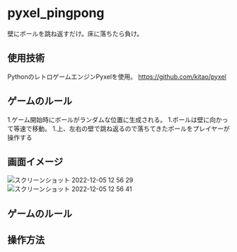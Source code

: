 # pyxel_pingpong
壁にボールを跳ね返すだけ。床に落ちたら負け。

## 使用技術
PythonのレトロゲームエンジンPyxelを使用。
https://github.com/kitao/pyxel

## ゲームのルール
1.ゲーム開始時にボールがランダムな位置に生成される。
1.ボールは壁に向かって等速で移動。
1.上、左右の壁で跳ね返るので落ちてきたボールをプレイヤーが操作する

## 画面イメージ
<img width="３００" alt="スクリーンショット 2022-12-05 12 56 29" src="https://user-images.githubusercontent.com/64301078/205546183-b130f1ad-56b5-4ea6-8863-0ee0cb1bcef3.png">
<img width="３００" alt="スクリーンショット 2022-12-05 12 56 41" src="https://user-images.githubusercontent.com/64301078/205546174-c751da05-0819-4703-a718-c82b4f942cff.png">

## ゲームのルール

## 操作方法
